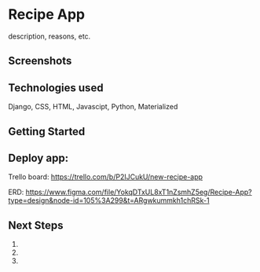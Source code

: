 # Recipe App

description, reasons, etc.

## Screenshots

## Technologies used 
Django, CSS, HTML, Javascipt, Python, Materialized

## Getting Started
Deploy app:
----------------------------------

Trello board:
https://trello.com/b/P2IJCukU/new-recipe-app

ERD:
https://www.figma.com/file/YokqDTxUL8xT1nZsmhZ5eg/Recipe-App?type=design&node-id=105%3A299&t=ARgwkummkh1chRSk-1

## Next Steps 
1. 

2. 

3. 